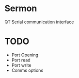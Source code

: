 # Sermon

QT Serial communication interface

# TODO
- Port Opening
- Port read
- Port write
- Comms options
